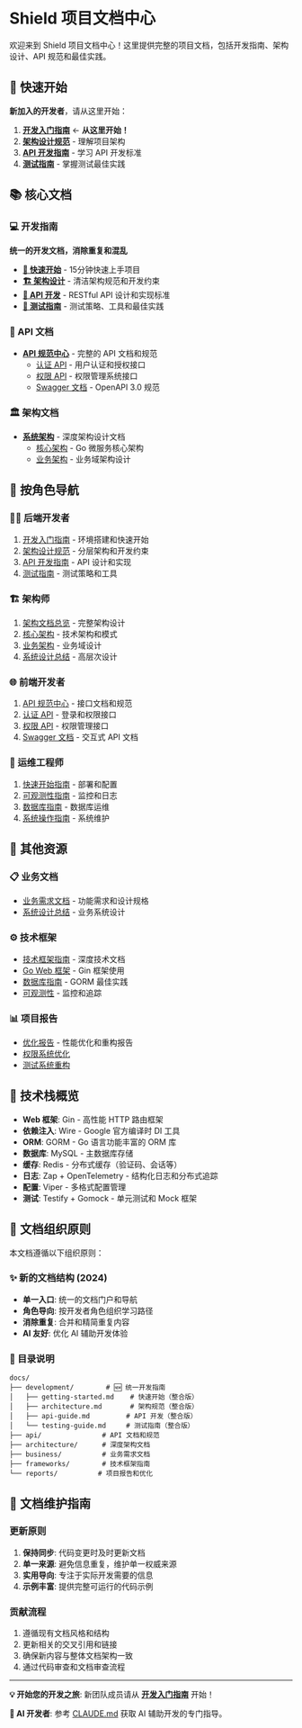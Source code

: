# Shield 项目文档中心

欢迎来到 Shield 项目文档中心！这里提供完整的项目文档，包括开发指南、架构设计、API 规范和最佳实践。

## 🚀 快速开始

**新加入的开发者**，请从这里开始：

1. **[开发入门指南](./development/getting-started.md)** ← **从这里开始！**
2. **[架构设计规范](./development/architecture.md)** - 理解项目架构
3. **[API 开发指南](./development/api-guide.md)** - 学习 API 开发标准
4. **[测试指南](./development/testing-guide.md)** - 掌握测试最佳实践

## 📚 核心文档

### 💻 开发指南
**统一的开发文档，消除重复和混乱**

- **[📖 快速开始](./development/getting-started.md)** - 15分钟快速上手项目
- **[🏗️ 架构设计](./development/architecture.md)** - 清洁架构规范和开发约束
- **[🔧 API 开发](./development/api-guide.md)** - RESTful API 设计和实现标准
- **[🧪 测试指南](./development/testing-guide.md)** - 测试策略、工具和最佳实践

### 📖 API 文档
- **[API 规范中心](./api/)** - 完整的 API 文档和规范
  - [认证 API](./api/auth-api.md) - 用户认证和授权接口
  - [权限 API](./api/permission-api.md) - 权限管理系统接口
  - [Swagger 文档](./api/swagger.yaml) - OpenAPI 3.0 规范

### 🏛️ 架构文档
- **[系统架构](./architecture/)** - 深度架构设计文档
  - [核心架构](./architecture/core/) - Go 微服务核心架构
  - [业务架构](./architecture/business/) - 业务域架构设计

## 🎯 按角色导航

### 👨‍💻 后端开发者
1. [开发入门指南](./development/getting-started.md) - 环境搭建和快速开始
2. [架构设计规范](./development/architecture.md) - 分层架构和开发约束
3. [API 开发指南](./development/api-guide.md) - API 设计和实现
4. [测试指南](./development/testing-guide.md) - 测试策略和工具

### 🏗️ 架构师
1. [架构文档总览](./architecture/) - 完整架构设计
2. [核心架构](./architecture/core/) - 技术架构和模式
3. [业务架构](./architecture/business/) - 业务域设计
4. [系统设计总结](./business/system-design-summary.md) - 高层次设计

### 🌐 前端开发者
1. [API 规范中心](./api/) - 接口文档和规范
2. [认证 API](./api/auth-api.md) - 登录和权限接口
3. [权限 API](./api/permission-api.md) - 权限管理接口
4. [Swagger 文档](./api/swagger.yaml) - 交互式 API 文档

### 🔧 运维工程师
1. [快速开始指南](./development/getting-started.md) - 部署和配置
2. [可观测性指南](./frameworks/go-observability.md) - 监控和日志
3. [数据库指南](./frameworks/go-database-guide.md) - 数据库运维
4. [系统操作指南](./guides/system-guides.md) - 系统维护

## 🔗 其他资源

### 📋 业务文档
- [业务需求文档](./business/) - 功能需求和设计规格
- [系统设计总结](./business/system-design-summary.md) - 业务系统设计

### ⚙️ 技术框架
- [技术框架指南](./frameworks/) - 深度技术文档
- [Go Web 框架](./frameworks/go-web-framework.md) - Gin 框架使用
- [数据库指南](./frameworks/go-database-guide.md) - GORM 最佳实践
- [可观测性](./frameworks/go-observability.md) - 监控和追踪

### 📊 项目报告
- [优化报告](./reports/) - 性能优化和重构报告
- [权限系统优化](./reports/permission-system-optimization.md)
- [测试系统重构](./reports/test-system-refactoring.md)

## 🔧 技术栈概览

- **Web 框架**: Gin - 高性能 HTTP 路由框架
- **依赖注入**: Wire - Google 官方编译时 DI 工具
- **ORM**: GORM - Go 语言功能丰富的 ORM 库
- **数据库**: MySQL - 主数据库存储
- **缓存**: Redis - 分布式缓存（验证码、会话等）
- **日志**: Zap + OpenTelemetry - 结构化日志和分布式追踪
- **配置**: Viper - 多格式配置管理
- **测试**: Testify + Gomock - 单元测试和 Mock 框架

## 📝 文档组织原则

本文档遵循以下组织原则：

### ✨ 新的文档结构 (2024)
- **单一入口**: 统一的文档门户和导航
- **角色导向**: 按开发者角色组织学习路径
- **消除重复**: 合并和精简重复内容
- **AI 友好**: 优化 AI 辅助开发体验

### 📁 目录说明
```
docs/
├── development/        # 🆕 统一开发指南
│   ├── getting-started.md    # 快速开始（整合版）
│   ├── architecture.md       # 架构规范（整合版）
│   ├── api-guide.md         # API 开发（整合版）
│   └── testing-guide.md     # 测试指南（整合版）
├── api/               # API 文档和规范
├── architecture/      # 深度架构文档
├── business/          # 业务需求文档
├── frameworks/        # 技术框架指南
└── reports/          # 项目报告和优化
```

## 🤝 文档维护指南

### 更新原则
1. **保持同步**: 代码变更时及时更新文档
2. **单一来源**: 避免信息重复，维护单一权威来源
3. **实用导向**: 专注于实际开发需要的信息
4. **示例丰富**: 提供完整可运行的代码示例

### 贡献流程
1. 遵循现有文档风格和结构
2. 更新相关的交叉引用和链接
3. 确保新内容与整体文档架构一致
4. 通过代码审查和文档审查流程

---

**💡 开始您的开发之旅**: 新团队成员请从 **[开发入门指南](./development/getting-started.md)** 开始！

**🤖 AI 开发者**: 参考 [CLAUDE.md](../CLAUDE.md) 获取 AI 辅助开发的专门指导。 